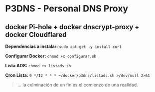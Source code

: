 # P3DNS - Personal DNS Proxy

## docker Pi-hole + docker dnscrypt-proxy + docker Cloudflared

**Dependencias a instalar:** ``sudo apt-get -y install curl``

**Configurar Docker:** ``chmod +x configurar.sh``

**Lista ADS:** ``chmod +x listads.sh``

**Cron Lista:** ``0 */12 * * * ~/docker/p3dns/listads.sh >/dev/null 2>&1``

> ... la culminación de un fin es el comienzo de una realidad.

